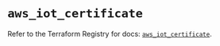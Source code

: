 # `aws_iot_certificate`

Refer to the Terraform Registry for docs: [`aws_iot_certificate`](https://registry.terraform.io/providers/hashicorp/aws/6.9.0/docs/resources/iot_certificate).
